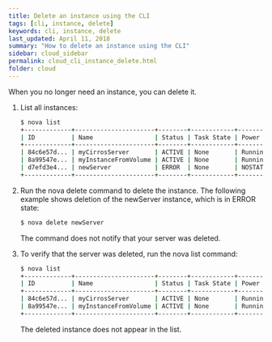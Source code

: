 ```yaml
---
title: Delete an instance using the CLI
tags: [cli, instance, delete]
keywords: cli, instance, delete
last_updated: April 11, 2018
summary: "How to delete an instance using the CLI"
sidebar: cloud_sidebar
permalink: cloud_cli_instance_delete.html
folder: cloud
---
```


When you no longer need an instance, you can delete it.

1. List all instances:
   ```sh
   $ nova list
   +-------------+----------------------+--------+------------+-------------+------------------+
   | ID          | Name                 | Status | Task State | Power State | Networks         |
   +-------------+----------------------+--------+------------+-------------+------------------+
   | 84c6e57d... | myCirrosServer       | ACTIVE | None       | Running     | private=10.0.0.3 |
   | 8a99547e... | myInstanceFromVolume | ACTIVE | None       | Running     | private=10.0.0.4 |
   | d7efd3e4... | newServer            | ERROR  | None       | NOSTATE     |                  |
   +-------------+----------------------+--------+------------+-------------+------------------+
   ```
1. Run the nova delete command to delete the instance. The following example shows deletion of the newServer instance, which is in ERROR state:
   ```sh
   $ nova delete newServer
   ```
   The command does not notify that your server was deleted.

1. To verify that the server was deleted, run the nova list command:
   ```sh
   $ nova list
   +-------------+----------------------+--------+------------+-------------+------------------+
   | ID          | Name                 | Status | Task State | Power State | Networks         |
   +-------------+----------------------+--------+------------+-------------+------------------+
   | 84c6e57d... | myCirrosServer       | ACTIVE | None       | Running     | private=10.0.0.3 |
   | 8a99547e... | myInstanceFromVolume | ACTIVE | None       | Running     | private=10.0.0.4 |
   +-------------+----------------------+--------+------------+-------------+------------------+
   ```
   The deleted instance does not appear in the list.



